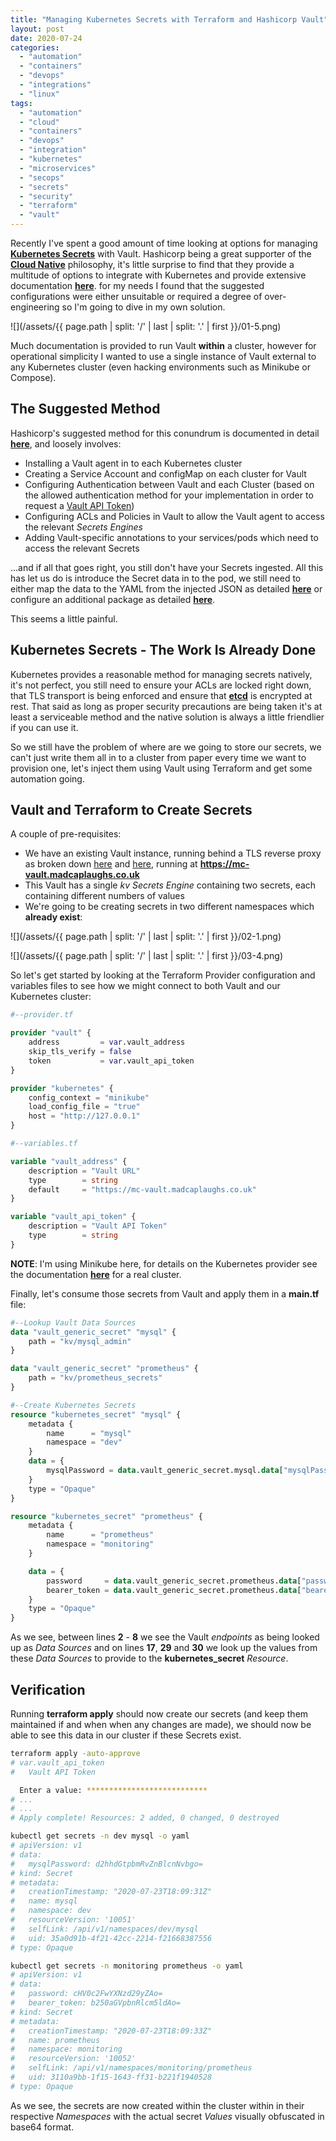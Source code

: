 ```yaml
---
title: "Managing Kubernetes Secrets with Terraform and Hashicorp Vault"
layout: post
date: 2020-07-24
categories: 
  - "automation"
  - "containers"
  - "devops"
  - "integrations"
  - "linux"
tags: 
  - "automation"
  - "cloud"
  - "containers"
  - "devops"
  - "integration"
  - "kubernetes"
  - "microservices"
  - "secops"
  - "secrets"
  - "security"
  - "terraform"
  - "vault"
---
```


Recently I've spent a good amount of time looking at options for managing [**Kubernetes Secrets**](https://kubernetes.io/docs/concepts/configuration/secret/) with Vault. Hashicorp being a great supporter of the **[Cloud Native](https://www.hashicorp.com/blog/hashicorp-joins-the-cncf/)** philosophy, it's little surprise to find that they provide a multitude of options to integrate with Kubernetes and provide extensive documentation [**here**](https://www.vaultproject.io/docs/platform/k8s). for my needs I found that the suggested configurations were either unsuitable or required a degree of over-engineering so I'm going to dive in my own solution.

![](/assets/{{ page.path | split: '/' | last | split: '.' | first }}/01-5.png)

Much documentation is provided to run Vault **within** a cluster, however for operational simplicity I wanted to use a single instance of Vault external to any Kubernetes cluster (even hacking environments such as Minikube or Compose).

## The Suggested Method

Hashicorp's suggested method for this conundrum is documented in detail [**here**](https://learn.hashicorp.com/vault/kubernetes/external-vault), and loosely involves:

- Installing a Vault agent in to each Kubernetes cluster
- Creating a Service Account and configMap on each cluster for Vault
- Configuring Authentication between Vault and each Cluster (based on the allowed authentication method for your implementation in order to request a [Vault API Token](/hashicorp-vault-tokens-and-the-rest-api/))
- Configuring ACLs and Policies in Vault to allow the Vault agent to access the relevant _Secrets Engines_
- Adding Vault-specific annotations to your services/pods which need to access the relevant Secrets

...and if all that goes right, you still don't have your Secrets ingested. All this has let us do is introduce the Secret data in to the pod, we still need to either map the data to the YAML from the injected JSON as detailed [**here**](https://learn.hashicorp.com/vault/kubernetes/sidecar) or configure an additional package as detailed [**here**](https://learn.hashicorp.com/vault/kubernetes/secret-store-driver).

This seems a little painful.

## Kubernetes Secrets - The Work Is Already Done

Kubernetes provides a reasonable method for managing secrets natively, it's not perfect, you still need to ensure your ACLs are locked right down, that TLS transport is being enforced and ensure that **[etcd](https://etcd.io/)** is encrypted at rest. That said as long as proper security precautions are being taken it's at least a serviceable method and the native solution is always a little friendlier if you can use it.

So we still have the problem of where are we going to store our secrets, we can't just write them all in to a cluster from paper every time we want to provision one, let's inject them using Vault using Terraform and get some automation going.

## Vault and Terraform to Create Secrets

A couple of pre-requisites:

- We have an existing Vault instance, running behind a TLS reverse proxy as broken down [here](/hashicorp-vault-secure-installation-and-setup/) and [here](/hashicorp-vault-reverse-proxy-with-nginx/), running at **https://mc-vault.madcaplaughs.co.uk**
- This Vault has a single _kv_ _Secrets Engine_ containing two secrets, each containing different numbers of values
- We're going to be creating secrets in two different namespaces which **already exist**:

![](/assets/{{ page.path | split: '/' | last | split: '.' | first }}/02-1.png)

![](/assets/{{ page.path | split: '/' | last | split: '.' | first }}/03-4.png)

So let's get started by looking at the Terraform Provider configuration and variables files to see how we might connect to both Vault and our Kubernetes cluster:

```terraform
#--provider.tf

provider "vault" {
    address         = var.vault_address
    skip_tls_verify = false
    token           = var.vault_api_token
}

provider "kubernetes" {
    config_context = "minikube"
    load_config_file = "true"
    host = "http://127.0.0.1"
}

#--variables.tf

variable "vault_address" {
    description = "Vault URL"
    type        = string
    default     = "https://mc-vault.madcaplaughs.co.uk"
}

variable "vault_api_token" {
    description = "Vault API Token"
    type        = string
}
```

**NOTE**: I'm using Minikube here, for details on the Kubernetes provider see the documentation [**here**](https://www.terraform.io/docs/providers/kubernetes/index.html) for a real cluster.

Finally, let's consume those secrets from Vault and apply them in a **main.tf** file:

```terraform
#--Lookup Vault Data Sources
data "vault_generic_secret" "mysql" {
    path = "kv/mysql_admin"
}

data "vault_generic_secret" "prometheus" {
    path = "kv/prometheus_secrets"
}

#--Create Kubernetes Secrets
resource "kubernetes_secret" "mysql" {
    metadata {
        name      = "mysql"
        namespace = "dev"
    }
    data = {
        mysqlPassword = data.vault_generic_secret.mysql.data["mysqlPassword"]
    }
    type = "Opaque"
}

resource "kubernetes_secret" "prometheus" {
    metadata {
        name      = "prometheus"
        namespace = "monitoring"
    }

    data = {
        password     = data.vault_generic_secret.prometheus.data["password"]
        bearer_token = data.vault_generic_secret.prometheus.data["bearer_token"]
    }
    type = "Opaque"
}
```

As we see, between lines **2** - **8** we see the Vault _endpoints_ as being looked up as _Data Sources_ and on lines **17**, **29** and **30** we look up the values from these _Data Sources_ to provide to the **kubernetes\_secret** _Resource_.

## Verification

Running **terraform apply** should now create our secrets (and keep them maintained if and when when any changes are made), we should now be able to see this data in our cluster if these Secrets exist.

```bash
terraform apply -auto-approve
# var.vault_api_token
#   Vault API Token

  Enter a value: ***************************
# ...
# ...
# Apply complete! Resources: 2 added, 0 changed, 0 destroyed

kubectl get secrets -n dev mysql -o yaml
# apiVersion: v1
# data:
#   mysqlPassword: d2hhdGtpbmRvZnBlcnNvbgo=
# kind: Secret
# metadata:
#   creationTimestamp: "2020-07-23T18:09:31Z"
#   name: mysql
#   namespace: dev
#   resourceVersion: '10051'
#   selfLink: /api/v1/namespaces/dev/mysql
#   uid: 35a0d91b-4f21-42cc-2214-f21668387556
# type: Opaque

kubectl get secrets -n monitoring prometheus -o yaml
# apiVersion: v1
# data:
#   password: cHV0c2FwYXNzd29yZAo=
#   bearer_token: b250aGVpbnRlcm5ldAo=
# kind: Secret
# metadata:
#   creationTimestamp: "2020-07-23T18:09:33Z"
#   name: prometheus
#   namespace: monitoring
#   resourceVersion: '10052'
#   selfLink: /api/v1/namespaces/monitoring/prometheus
#   uid: 3110a9bb-1f15-1643-ff31-b221f1940528
# type: Opaque
```

As we see, the secrets are now created within the cluster within in their respective _Namespaces_ with the actual secret _Values_ visually obfuscated in base64 format.
